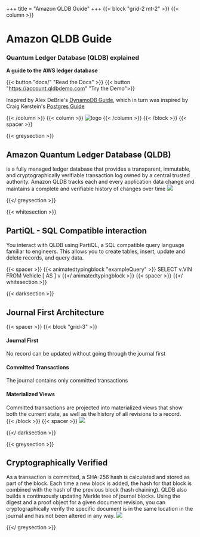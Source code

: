 +++
title = "Amazon QLDB Guide"
+++
{{< block "grid-2 mt-2" >}}
{{< column >}}
# Amazon QLDB Guide

### Quantum Ledger Database (QLDB) explained

**A guide to the AWS ledger database**

{{< button "docs/" "Read the Docs" >}} {{< button "https://account.qldbdemo.com" "Try the Demo">}}

Inspired by Alex DeBrie's [DynamoDB Guide](https://www.dynamodbguide.com/), which in turn was inspired by Craig Kerstein's [Postgres Guide](http://postgresguide.com/)

{{< /column >}}
{{< column >}}
![logo](/images/QLDB-Guide.svg)
{{< /column >}}
{{< /block >}}
{{< spacer >}}

{{< greysection >}}
<h2>Amazon Quantum Ledger Database (QLDB)</h2>
is a fully managed ledger database that provides a transparent, immutable, and cryptographically verifiable transaction log 
owned by a central trusted authority. Amazon QLDB tracks each and every application data change and maintains a complete 
and verifiable history of changes over time

<img src="/images/QLDB-overview.svg" />

{{</ greysection >}}

{{< whitesection >}}

<h2>PartiQL - SQL Compatible interaction</h2>
You interact with QLDB using PartiQL, a SQL compatible query language familiar to engineers. This allows you to create
tables, insert, update and delete records, and query data.

{{< spacer >}}
{{< animatedtypingblock "exampleQuery" >}}
SELECT v.VIN FROM Vehicle [ AS ] v
{{</ animatedtypingblock >}}
{{< spacer >}}
{{</ whitesection >}}




{{< darksection >}}
<h2>Journal First Architecture</h2>
{{< spacer >}}
{{< block "grid-3" >}}
<div id="no2" class="code">
<h4>Journal First</h4>
No record can be updated without going through the journal first
</div>

<div id="no3" class="code">
<h4>Committed Transactions</h4>
The journal contains only committed transactions
</div>

<div id="no4" class="code">
<h4>Materialized Views</h4>
Committed transactions are projected into materialized views that show both the current state, as well as the history of all revisions to a record.
</div>
{{< /block >}}
{{< spacer >}}
<img src="/images/journal-first.png" /> 

{{</ darksection >}}


{{< greysection >}}
<h2>Cryptographically Verified</h2>
As a transaction is committed, a SHA-256 hash is calculated and stored as part of the block. Each time a new block is 
added, the hash for that block is combined with the hash of the previous block (hash chaining). QLDB also builds a
continuously updating Merkle tree of journal blocks. Using the digest and a proof object for a given document revision,
you can cryptographically verify the specific document is in the same location in the journal and has not been altered
in any way.

<img src="/images/QLDB-Crypto.svg" /> 

{{</ greysection >}}